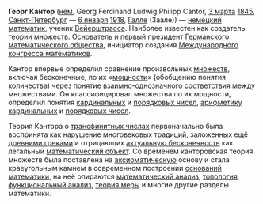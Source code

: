 **Гео́рг Ка́нтор** ([нем.](https://ru.wikipedia.org/wiki/%D0%9D%D0%B5%D0%BC%D0%B5%D1%86%D0%BA%D0%B8%D0%B9_%D1%8F%D0%B7%D1%8B%D0%BA "Немецкий язык") Georg Ferdinand Ludwig Philipp Cantor, [3 марта](https://ru.wikipedia.org/wiki/3_%D0%BC%D0%B0%D1%80%D1%82%D0%B0 "3 марта") [1845](https://ru.wikipedia.org/wiki/1845 "1845"), [Санкт-Петербург](https://ru.wikipedia.org/wiki/%D0%A1%D0%B0%D0%BD%D0%BA%D1%82-%D0%9F%D0%B5%D1%82%D0%B5%D1%80%D0%B1%D1%83%D1%80%D0%B3 "Санкт-Петербург") — [6 января](https://ru.wikipedia.org/wiki/6_%D1%8F%D0%BD%D0%B2%D0%B0%D1%80%D1%8F "6 января") [1918](https://ru.wikipedia.org/wiki/1918 "1918"), [Галле](https://ru.wikipedia.org/wiki/%D0%93%D0%B0%D0%BB%D0%BB%D0%B5_(%D0%B3%D0%BE%D1%80%D0%BE%D0%B4,_%D0%93%D0%B5%D1%80%D0%BC%D0%B0%D0%BD%D0%B8%D1%8F) "Галле (город, Германия)") (Заале)) — [немецкий](https://ru.wikipedia.org/wiki/%D0%93%D0%B5%D1%80%D0%BC%D0%B0%D0%BD%D0%B8%D1%8F "Германия") [математик](https://ru.wikipedia.org/wiki/%D0%9C%D0%B0%D1%82%D0%B5%D0%BC%D0%B0%D1%82%D0%B8%D0%BA "Математик"), ученик [Вейерштрасса](https://ru.wikipedia.org/wiki/%D0%92%D0%B5%D0%B9%D0%B5%D1%80%D1%88%D1%82%D1%80%D0%B0%D1%81%D1%81,_%D0%9A%D0%B0%D1%80%D0%BB "Вейерштрасс, Карл"). Наиболее известен как создатель [теории множеств](https://ru.wikipedia.org/wiki/%D0%A2%D0%B5%D0%BE%D1%80%D0%B8%D1%8F_%D0%BC%D0%BD%D0%BE%D0%B6%D0%B5%D1%81%D1%82%D0%B2 "Теория множеств"). Основатель и первый президент [Германского математического общества](https://ru.wikipedia.org/wiki/%D0%9D%D0%B5%D0%BC%D0%B5%D1%86%D0%BA%D0%BE%D0%B5_%D0%BC%D0%B0%D1%82%D0%B5%D0%BC%D0%B0%D1%82%D0%B8%D1%87%D0%B5%D1%81%D0%BA%D0%BE%D0%B5_%D0%BE%D0%B1%D1%89%D0%B5%D1%81%D1%82%D0%B2%D0%BE "Немецкое математическое общество"), инициатор создания [Международного конгресса математиков](https://ru.wikipedia.org/wiki/%D0%9C%D0%B5%D0%B6%D0%B4%D1%83%D0%BD%D0%B0%D1%80%D0%BE%D0%B4%D0%BD%D1%8B%D0%B9_%D0%BA%D0%BE%D0%BD%D0%B3%D1%80%D0%B5%D1%81%D1%81_%D0%BC%D0%B0%D1%82%D0%B5%D0%BC%D0%B0%D1%82%D0%B8%D0%BA%D0%BE%D0%B2 "Международный конгресс математиков").

Кантор впервые определил сравнение произвольных [множеств](https://ru.wikipedia.org/wiki/%D0%9C%D0%BD%D0%BE%D0%B6%D0%B5%D1%81%D1%82%D0%B2%D0%BE "Множество"), включая бесконечные, по их «[мощности](https://ru.wikipedia.org/wiki/%D0%9C%D0%BE%D1%89%D0%BD%D0%BE%D1%81%D1%82%D1%8C_%D0%BC%D0%BD%D0%BE%D0%B6%D0%B5%D1%81%D1%82%D0%B2%D0%B0 "Мощность множества")» (обобщению понятия количества) через понятие [взаимно-однозначного соответствия](https://ru.wikipedia.org/wiki/%D0%91%D0%B8%D0%B5%D0%BA%D1%86%D0%B8%D1%8F "Биекция") между множествами. Он классифицировал множества по их мощности, определил понятия [кардинальных](https://ru.wikipedia.org/wiki/%D0%9A%D0%B0%D1%80%D0%B4%D0%B8%D0%BD%D0%B0%D0%BB%D1%8C%D0%BD%D0%BE%D0%B5_%D1%87%D0%B8%D1%81%D0%BB%D0%BE "Кардинальное число") и [порядковых чисел](https://ru.wikipedia.org/wiki/%D0%9F%D0%BE%D1%80%D1%8F%D0%B4%D0%BA%D0%BE%D0%B2%D0%BE%D0%B5_%D1%87%D0%B8%D1%81%D0%BB%D0%BE "Порядковое число"), [арифметику кардинальных](https://ru.wikipedia.org/wiki/%D0%90%D1%80%D0%B8%D1%84%D0%BC%D0%B5%D1%82%D0%B8%D0%BA%D0%B0_%D0%BA%D0%B0%D1%80%D0%B4%D0%B8%D0%BD%D0%B0%D0%BB%D1%8C%D0%BD%D1%8B%D1%85_%D1%87%D0%B8%D1%81%D0%B5%D0%BB "Арифметика кардинальных чисел") и [порядковых чисел](https://ru.wikipedia.org/wiki/%D0%90%D1%80%D0%B8%D1%84%D0%BC%D0%B5%D1%82%D0%B8%D0%BA%D0%B0_%D0%BF%D0%BE%D1%80%D1%8F%D0%B4%D0%BA%D0%BE%D0%B2%D1%8B%D1%85_%D1%87%D0%B8%D1%81%D0%B5%D0%BB "Арифметика порядковых чисел").

Теория Кантора о [трансфинитных числах](https://ru.wikipedia.org/wiki/%D0%A2%D1%80%D0%B0%D0%BD%D1%81%D1%84%D0%B8%D0%BD%D0%B8%D1%82%D0%BD%D0%BE%D0%B5_%D1%87%D0%B8%D1%81%D0%BB%D0%BE "Трансфинитное число") первоначально была воспринята как нарушение многовековых традиций, заложенных ещё [древними греками](https://ru.wikipedia.org/wiki/%D0%9C%D0%B0%D1%82%D0%B5%D0%BC%D0%B0%D1%82%D0%B8%D0%BA%D0%B0_%D0%B2_%D0%94%D1%80%D0%B5%D0%B2%D0%BD%D0%B5%D0%B9_%D0%93%D1%80%D0%B5%D1%86%D0%B8%D0%B8 "Математика в Древней Греции") и отрицающих [актуальную бесконечность](https://ru.wikipedia.org/wiki/%D0%90%D0%BA%D1%82%D1%83%D0%B0%D0%BB%D1%8C%D0%BD%D0%B0%D1%8F_%D0%B1%D0%B5%D1%81%D0%BA%D0%BE%D0%BD%D0%B5%D1%87%D0%BD%D0%BE%D1%81%D1%82%D1%8C "Актуальная бесконечность") как легальный [математический объект](https://ru.wikipedia.org/wiki/%D0%9C%D0%B0%D1%82%D0%B5%D0%BC%D0%B0%D1%82%D0%B8%D1%87%D0%B5%D1%81%D0%BA%D0%B8%D0%B9_%D0%BE%D0%B1%D1%8A%D0%B5%D0%BA%D1%82 "Математический объект"). Со временем канторовская теория множеств была поставлена на [аксиоматическую](https://ru.wikipedia.org/wiki/%D0%90%D0%BA%D1%81%D0%B8%D0%BE%D0%BC%D0%B0%D1%82%D0%B8%D0%BA%D0%B0_%D1%82%D0%B5%D0%BE%D1%80%D0%B8%D0%B8_%D0%BC%D0%BD%D0%BE%D0%B6%D0%B5%D1%81%D1%82%D0%B2 "Аксиоматика теории множеств") основу и стала краеугольным камнем в современном построении [оснований математики](https://ru.wikipedia.org/wiki/%D0%9E%D1%81%D0%BD%D0%BE%D0%B2%D0%B0%D0%BD%D0%B8%D1%8F_%D0%BC%D0%B0%D1%82%D0%B5%D0%BC%D0%B0%D1%82%D0%B8%D0%BA%D0%B8 "Основания математики"), на неё опираются [математический анализ](https://ru.wikipedia.org/wiki/%D0%9C%D0%B0%D1%82%D0%B5%D0%BC%D0%B0%D1%82%D0%B8%D1%87%D0%B5%D1%81%D0%BA%D0%B8%D0%B9_%D0%B0%D0%BD%D0%B0%D0%BB%D0%B8%D0%B7 "Математический анализ"), [топология](https://ru.wikipedia.org/wiki/%D0%A2%D0%BE%D0%BF%D0%BE%D0%BB%D0%BE%D0%B3%D0%B8%D1%8F "Топология"), [функциональный анализ](https://ru.wikipedia.org/wiki/%D0%A4%D1%83%D0%BD%D0%BA%D1%86%D0%B8%D0%BE%D0%BD%D0%B0%D0%BB%D1%8C%D0%BD%D1%8B%D0%B9_%D0%B0%D0%BD%D0%B0%D0%BB%D0%B8%D0%B7 "Функциональный анализ"), [теория меры](https://ru.wikipedia.org/wiki/%D0%A2%D0%B5%D0%BE%D1%80%D0%B8%D1%8F_%D0%BC%D0%B5%D1%80%D1%8B "Теория меры") и многие другие разделы математики.